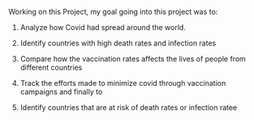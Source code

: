 Working on this Project, my goal going into this project was to:



1) Analyze how Covid had spread around the world.

2) Identify countries with high death rates and infection rates

3) Compare how the vaccination rates affects the lives of people from different countries

4) Track the efforts made to minimize covid through vaccination campaigns and finally to

5) Identify countries that are at risk of death rates or infection ratee
